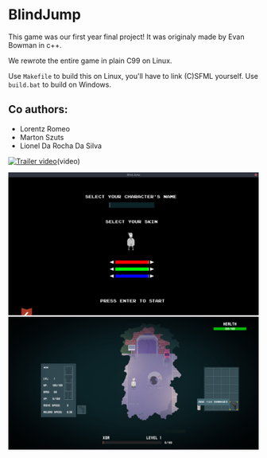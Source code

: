 # BlindJump

This game was our first year final project!
It was originaly made by Evan Bowman in c++.

We rewrote the entire game in plain C99 on Linux.

Use `Makefile` to build this on Linux, you'll have to link (C)SFML yourself.
Use `build.bat` to build on Windows.

## Co authors:

- Lorentz Romeo  
- Marton Szuts  
- Lionel Da Rocha Da Silva  

[![Trailer video](http://img.youtube.com/vi/xPYve8_049M/0.jpg)](http://www.youtube.com/watch?v=xPYve8_049M "Blind Jump")(video)

![](https://github.com/AdlanSADOU/BlindJump/blob/master/screenshots/character-creation.png)
![](https://github.com/AdlanSADOU/BlindJump/blob/master/screenshots/game.png)
